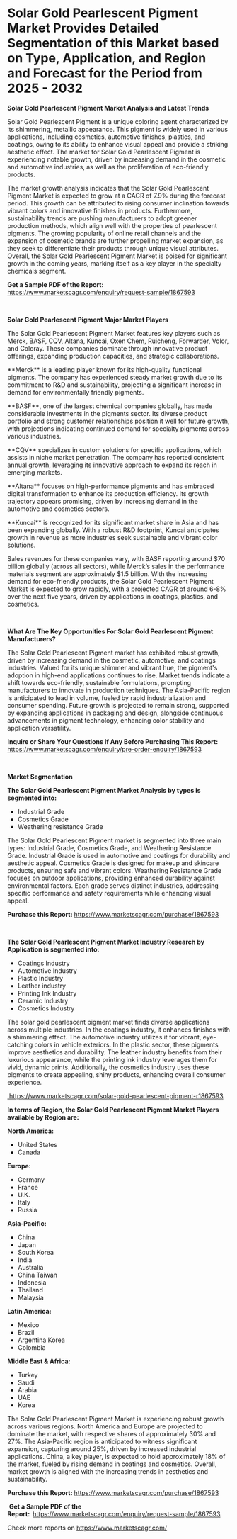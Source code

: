 <p><h1>Solar Gold Pearlescent Pigment Market Provides Detailed Segmentation of this Market based on Type, Application, and Region and Forecast for the Period from 2025 - 2032</h1></p><p><strong>Solar Gold Pearlescent Pigment Market Analysis and Latest Trends</strong></p>
<p><p>Solar Gold Pearlescent Pigment is a unique coloring agent characterized by its shimmering, metallic appearance. This pigment is widely used in various applications, including cosmetics, automotive finishes, plastics, and coatings, owing to its ability to enhance visual appeal and provide a striking aesthetic effect. The market for Solar Gold Pearlescent Pigment is experiencing notable growth, driven by increasing demand in the cosmetic and automotive industries, as well as the proliferation of eco-friendly products.</p><p>The market growth analysis indicates that the Solar Gold Pearlescent Pigment Market is expected to grow at a CAGR of 7.9% during the forecast period. This growth can be attributed to rising consumer inclination towards vibrant colors and innovative finishes in products. Furthermore, sustainability trends are pushing manufacturers to adopt greener production methods, which align well with the properties of pearlescent pigments. The growing popularity of online retail channels and the expansion of cosmetic brands are further propelling market expansion, as they seek to differentiate their products through unique visual attributes. Overall, the Solar Gold Pearlescent Pigment Market is poised for significant growth in the coming years, marking itself as a key player in the specialty chemicals segment.</p></p>
<p><strong>Get a Sample PDF of the Report:&nbsp;</strong> <a href="https://www.marketscagr.com/enquiry/request-sample/1867593?utm_campaign=2520&utm_medium=2&utm_source=Github&utm_content=ia&utm_term=03042025&utm_id=solar-gold-pearlescent-pigment">https://www.marketscagr.com/enquiry/request-sample/1867593</a></p>
<p>&nbsp;</p>
<p><strong>Solar Gold Pearlescent Pigment Major Market Players</strong></p>
<p><p>The Solar Gold Pearlescent Pigment Market features key players such as Merck, BASF, CQV, Altana, Kuncai, Oxen Chem, Ruicheng, Forwarder, Volor, and Coloray. These companies dominate through innovative product offerings, expanding production capacities, and strategic collaborations.</p><p>**Merck** is a leading player known for its high-quality functional pigments. The company has experienced steady market growth due to its commitment to R&D and sustainability, projecting a significant increase in demand for environmentally friendly pigments.</p><p>**BASF**, one of the largest chemical companies globally, has made considerable investments in the pigments sector. Its diverse product portfolio and strong customer relationships position it well for future growth, with projections indicating continued demand for specialty pigments across various industries.</p><p>**CQV** specializes in custom solutions for specific applications, which assists in niche market penetration. The company has reported consistent annual growth, leveraging its innovative approach to expand its reach in emerging markets.</p><p>**Altana** focuses on high-performance pigments and has embraced digital transformation to enhance its production efficiency. Its growth trajectory appears promising, driven by increasing demand in the automotive and cosmetics sectors.</p><p>**Kuncai** is recognized for its significant market share in Asia and has been expanding globally. With a robust R&D footprint, Kuncai anticipates growth in revenue as more industries seek sustainable and vibrant color solutions.</p><p>Sales revenues for these companies vary, with BASF reporting around $70 billion globally (across all sectors), while Merck’s sales in the performance materials segment are approximately $1.5 billion. With the increasing demand for eco-friendly products, the Solar Gold Pearlescent Pigment Market is expected to grow rapidly, with a projected CAGR of around 6-8% over the next five years, driven by applications in coatings, plastics, and cosmetics.</p></p>
<p>&nbsp;</p>
<p><strong>What Are The Key Opportunities For Solar Gold Pearlescent Pigment Manufacturers?</strong></p>
<p><p>The Solar Gold Pearlescent Pigment market has exhibited robust growth, driven by increasing demand in the cosmetic, automotive, and coatings industries. Valued for its unique shimmer and vibrant hue, the pigment's adoption in high-end applications continues to rise. Market trends indicate a shift towards eco-friendly, sustainable formulations, prompting manufacturers to innovate in production techniques. The Asia-Pacific region is anticipated to lead in volume, fueled by rapid industrialization and consumer spending. Future growth is projected to remain strong, supported by expanding applications in packaging and design, alongside continuous advancements in pigment technology, enhancing color stability and application versatility.</p></p>
<p><strong>Inquire or Share Your Questions If Any Before Purchasing This Report:</strong> <a href="https://www.marketscagr.com/enquiry/pre-order-enquiry/1867593?utm_campaign=2520&utm_medium=2&utm_source=Github&utm_content=ia&utm_term=03042025&utm_id=solar-gold-pearlescent-pigment">https://www.marketscagr.com/enquiry/pre-order-enquiry/1867593</a></p>
<p>&nbsp;</p>
<p><strong>Market Segmentation</strong></p>
<p><strong>The Solar Gold Pearlescent Pigment Market Analysis by types is segmented into:</strong></p>
<p><ul><li>Industrial Grade</li><li>Cosmetics Grade</li><li>Weathering resistance Grade</li></ul></p>
<p><p>The Solar Gold Pearlescent Pigment market is segmented into three main types: Industrial Grade, Cosmetics Grade, and Weathering Resistance Grade. Industrial Grade is used in automotive and coatings for durability and aesthetic appeal. Cosmetics Grade is designed for makeup and skincare products, ensuring safe and vibrant colors. Weathering Resistance Grade focuses on outdoor applications, providing enhanced durability against environmental factors. Each grade serves distinct industries, addressing specific performance and safety requirements while enhancing visual appeal.</p></p>
<p><strong>Purchase this Report:&nbsp;</strong><a href="https://www.marketscagr.com/purchase/1867593?utm_campaign=2520&utm_medium=2&utm_source=Github&utm_content=ia&utm_term=03042025&utm_id=solar-gold-pearlescent-pigment">https://www.marketscagr.com/purchase/1867593</a></p>
<p>&nbsp;</p>
<p><strong>The Solar Gold Pearlescent Pigment Market Industry Research by Application is segmented into:</strong></p>
<p><ul><li>Coatings Industry</li><li>Automotive Industry</li><li>Plastic Industry</li><li>Leather industry</li><li>Printing Ink Industry</li><li>Ceramic Industry</li><li>Cosmetics Industry</li></ul></p>
<p><p>The solar gold pearlescent pigment market finds diverse applications across multiple industries. In the coatings industry, it enhances finishes with a shimmering effect. The automotive industry utilizes it for vibrant, eye-catching colors in vehicle exteriors. In the plastic sector, these pigments improve aesthetics and durability. The leather industry benefits from their luxurious appearance, while the printing ink industry leverages them for vivid, dynamic prints. Additionally, the cosmetics industry uses these pigments to create appealing, shiny products, enhancing overall consumer experience.</p></p>
<p><a href="https://www.marketscagr.com/solar-gold-pearlescent-pigment-r1867593?utm_campaign=2520&utm_medium=2&utm_source=Github&utm_content=ia&utm_term=03042025&utm_id=solar-gold-pearlescent-pigment">&nbsp;https://www.marketscagr.com/solar-gold-pearlescent-pigment-r1867593</a></p>
<p><strong>In terms of Region, the Solar Gold Pearlescent Pigment Market Players available by Region are:</strong></p>
<p>
    <p> <strong> North America: </strong>
        <ul>
            <li>United States</li>
            <li>Canada</li>
        </ul>
        </p> 
    <p> <strong> Europe: </strong>
        <ul>
            <li>Germany</li>
            <li>France</li>
            <li>U.K.</li>
            <li>Italy</li>
            <li>Russia</li>
        </ul>
        </p> 
    <p> <strong> Asia-Pacific: </strong>
        <ul>
            <li>China</li>
            <li>Japan</li>
            <li>South Korea</li>
            <li>India</li>
            <li>Australia</li>
            <li>China Taiwan</li>
            <li>Indonesia</li>
            <li>Thailand</li>
            <li>Malaysia</li>
        </ul>
        </p> 
    <p> <strong> Latin America: </strong>
        <ul>
            <li>Mexico</li>
            <li>Brazil</li>
            <li>Argentina Korea</li>
            <li>Colombia</li>
        </ul>
        </p> 
    <p> <strong> Middle East & Africa: </strong>
        <ul>
            <li>Turkey</li>
            <li>Saudi</li>
            <li>Arabia</li>
            <li>UAE</li>
            <li>Korea</li>
        </ul>
    </p>
    </p>
<p><p>The Solar Gold Pearlescent Pigment Market is experiencing robust growth across various regions. North America and Europe are projected to dominate the market, with respective shares of approximately 30% and 27%. The Asia-Pacific region is anticipated to witness significant expansion, capturing around 25%, driven by increased industrial applications. China, a key player, is expected to hold approximately 18% of the market, fueled by rising demand in coatings and cosmetics. Overall, market growth is aligned with the increasing trends in aesthetics and sustainability.</p></p>
<p><strong>Purchase this Report: </strong><a href="https://www.marketscagr.com/purchase/1867593?utm_campaign=2520&utm_medium=2&utm_source=Github&utm_content=ia&utm_term=03042025&utm_id=solar-gold-pearlescent-pigment">https://www.marketscagr.com/purchase/1867593</a></p>
<p>&nbsp;<strong>Get a Sample PDF of the Report:&nbsp;&nbsp;</strong><a href="https://www.marketscagr.com/enquiry/request-sample/1867593?utm_campaign=2520&utm_medium=2&utm_source=Github&utm_content=ia&utm_term=03042025&utm_id=solar-gold-pearlescent-pigment">https://www.marketscagr.com/enquiry/request-sample/1867593</a></p>
<p><strong></strong></p>
<p>Check more reports on <a href="https://www.marketscagr.com/?utm_campaign=2520&utm_medium=2&utm_source=Github&utm_content=ia&utm_term=03042025&utm_id=solar-gold-pearlescent-pigment">https://www.marketscagr.com/</a></p>